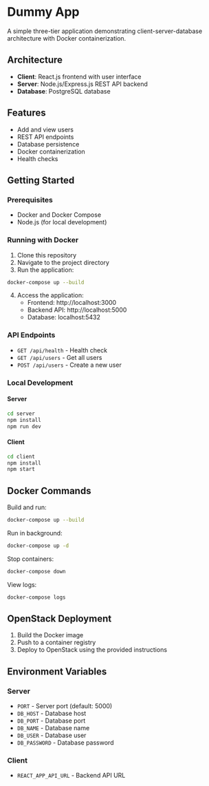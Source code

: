 # Dummy App

A simple three-tier application demonstrating client-server-database architecture with Docker containerization.

## Architecture

- **Client**: React.js frontend with user interface
- **Server**: Node.js/Express.js REST API backend
- **Database**: PostgreSQL database

## Features

- Add and view users
- REST API endpoints
- Database persistence
- Docker containerization
- Health checks

## Getting Started

### Prerequisites

- Docker and Docker Compose
- Node.js (for local development)

### Running with Docker

1. Clone this repository
2. Navigate to the project directory
3. Run the application:

```bash
docker-compose up --build
```

4. Access the application:
   - Frontend: http://localhost:3000
   - Backend API: http://localhost:5000
   - Database: localhost:5432

### API Endpoints

- `GET /api/health` - Health check
- `GET /api/users` - Get all users
- `POST /api/users` - Create a new user

### Local Development

#### Server

```bash
cd server
npm install
npm run dev
```

#### Client

```bash
cd client
npm install
npm start
```

## Docker Commands

Build and run:

```bash
docker-compose up --build
```

Run in background:

```bash
docker-compose up -d
```

Stop containers:

```bash
docker-compose down
```

View logs:

```bash
docker-compose logs
```

## OpenStack Deployment

1. Build the Docker image
2. Push to a container registry
3. Deploy to OpenStack using the provided instructions

## Environment Variables

### Server

- `PORT` - Server port (default: 5000)
- `DB_HOST` - Database host
- `DB_PORT` - Database port
- `DB_NAME` - Database name
- `DB_USER` - Database user
- `DB_PASSWORD` - Database password

### Client

- `REACT_APP_API_URL` - Backend API URL

